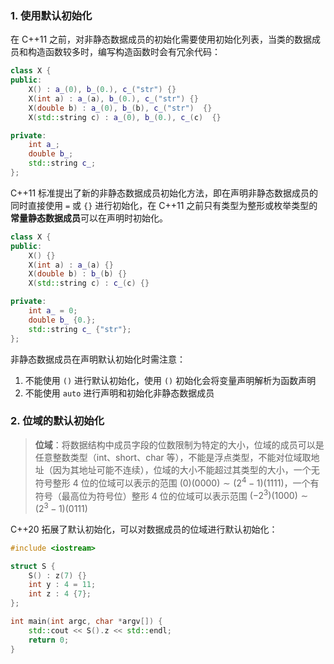 ### 1.  使用默认初始化

在 C++11 之前，对非静态数据成员的初始化需要使用初始化列表，当类的数据成员和构造函数较多时，编写构造函数时会有冗余代码：

```cpp
class X {
public:
    X() : a_(0), b_(0.), c_("str") {}
    X(int a) : a_(a), b_(0.), c_("str") {}
    X(double b) : a_(0), b_(b), c_("str")  {}
    X(std::string c) : a_(0), b_(0.), c_(c)  {}

private:
    int a_;
    double b_;
    std::string c_;
};
```

C++11 标准提出了新的非静态数据成员初始化方法，即在声明非静态数据成员的同时直接使用 `=` 或 `{}` 进行初始化，在 C++11 之前只有类型为整形或枚举类型的**常量静态数据成员**可以在声明时初始化。

```cpp
class X {
public:
    X() {}
    X(int a) : a_(a) {}
    X(double b) : b_(b) {}
    X(std::string c) : c_(c) {}

private:
    int a_ = 0;
    double b_ {0.};
    std::string c_ {"str"};
};
```

非静态数据成员在声明默认初始化时需注意：

1. 不能使用 `()` 进行默认初始化，使用 `()` 初始化会将变量声明解析为函数声明
2. 不能使用 `auto` 进行声明和初始化非静态数据成员



### 2. 位域的默认初始化

> **位域**：将数据结构中成员字段的位数限制为特定的大小，位域的成员可以是任意整数类型（int、short、char 等），不能是浮点类型，不能对位域取地址（因为其地址可能不连续），位域的大小不能超过其类型的大小，一个无符号整形 4 位的位域可以表示的范围 $(0)(0000)\sim(2^4-1)(1111)$，一个有符号（最高位为符号位）整形 4 位的位域可以表示范围 $(-2^3)(1000)\sim(2^3-1)(0111)$

C++20 拓展了默认初始化，可以对数据成员的位域进行默认初始化：

```cpp
#include <iostream>

struct S {
    S() : z(7) {}
    int y : 4 = 11;
    int z : 4 {7};
};

int main(int argc, char *argv[]) {
    std::cout << S().z << std::endl;
    return 0;
}
```

